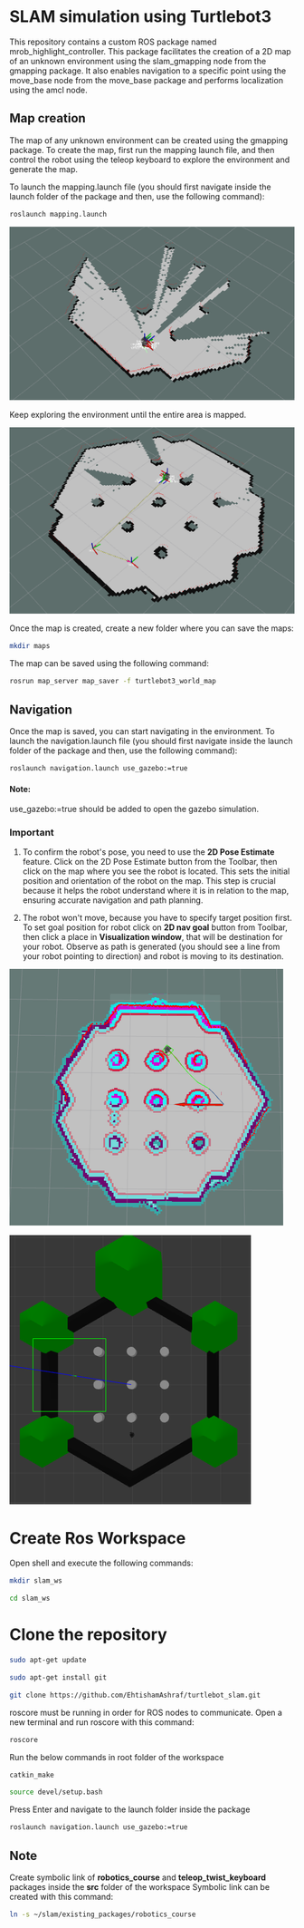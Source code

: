 # SLAM simulation using Turtlebot3

This repository contains a custom ROS package named mrob_highlight_controller. This package facilitates the creation of a 2D map of an unknown environment using the slam_gmapping node from the gmapping package. It also enables navigation to a specific point using the move_base node from the move_base package and performs localization using the amcl node.

## Map creation
The map of any unknown environment can be created using the gmapping package. To create the map, first run the mapping launch file, and then control the robot using the teleop keyboard to explore the environment and generate the map.

To launch the mapping.launch file (you should first navigate inside the launch folder of the package and then, use the following command): 
```bash
roslaunch mapping.launch
```

![Map](https://github.com/EhtishamAshraf/turtlebot_slam/blob/main/src/mrob_highlight_controller/maps/map_creation.png)

Keep exploring the environment until the entire area is mapped.

![Map](https://github.com/EhtishamAshraf/turtlebot_slam/blob/main/src/mrob_highlight_controller/maps/map.png)

Once the map is created, create a new folder where you can save the maps:
```bash
mkdir maps
```
The map can be saved using the following command:
```bash
rosrun map_server map_saver -f turtlebot3_world_map
```

## Navigation
Once the map is saved, you can start navigating in the environment. To launch the navigation.launch file (you should first navigate inside the launch folder of the package and then, use the following command): 
```bash
roslaunch navigation.launch use_gazebo:=true
```
#### Note: 
use_gazebo:=true should be added to open the gazebo simulation.

### Important
1.  To confirm the robot's pose, you need to use the **2D Pose Estimate** feature. Click on the 2D Pose Estimate button from the Toolbar, then click on the map where you see the robot is located. This sets the initial position and orientation of the robot on the map. This step is crucial because it helps the robot understand where it is in relation to the map, ensuring accurate navigation and path planning.

2.  The robot won't move, because you have to specify target position first. To set goal position for robot click on **2D nav goal** button from Toolbar, then click a place in **Visualization window**, that will be destination for your robot. Observe as path is generated (you should see a line from your robot pointing to direction) and robot is moving to its destination. 

![RVIZ](https://github.com/EhtishamAshraf/turtlebot_slam/blob/main/src/mrob_highlight_controller/maps/rviz.png)

![Gazebo](https://github.com/EhtishamAshraf/turtlebot_slam/blob/main/src/mrob_highlight_controller/maps/gazebo.png)

# Create Ros Workspace
Open shell and execute the following commands:
```bash
mkdir slam_ws
```
```bash
cd slam_ws
```
# Clone the repository
```bash
sudo apt-get update
```
```bash
sudo apt-get install git
```
```bash
git clone https://github.com/EhtishamAshraf/turtlebot_slam.git
```
roscore must be running in order for ROS nodes to communicate. Open a new terminal and run roscore with this command:
```bash
roscore 
```
Run the below commands in root folder of the workspace
```bash
catkin_make 
```
```bash
source devel/setup.bash 
```
Press Enter and navigate to the launch folder inside the package
```bash
roslaunch navigation.launch use_gazebo:=true
```

## Note
Create symbolic link of **robotics_course** and **teleop_twist_keyboard** packages inside the **src** folder of the workspace
Symbolic link can be created with this command:
```bash
ln -s ~/slam/existing_packages/robotics_course
```


